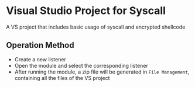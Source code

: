 # Visual Studio Project for Syscall

A VS project that includes basic usage of syscall and encrypted shellcode

## Operation Method

+ Create a new listener
+ Open the module and select the corresponding listener
+ After running the module, a zip file will be generated in `File Management`, containing all the files of the VS project
